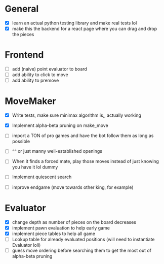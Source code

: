 # General
- [x] learn an actual python testing library and make real tests lol
- [x] make this the backend for a react page where you can drag and drop the pieces

# Frontend
- [ ] add (naive) point evaluator to board
- [ ] add ability to click to move
- [ ] add ability to premove

# MoveMaker
- [x] Write tests, make sure minimax algorithm is,, actually working
- [x] Implement alpha-beta pruning on make_move
- [ ] import a TON of pro games and have the bot follow them as long as possible
- [ ] ^^ or just manny well-established openings

- [ ] When it finds a forced mate, play those moves instead of just knowing you have it lol dummy
- [ ] Implement quiescent search
- [ ] improve endgame (move towards other king, for example)

# Evaluator
- [x] change depth as number of pieces on the board decreases
- [x] implement pawn evaluation to help early game
- [x] implement piece tables to help all game
- [ ] Lookup table for already evaluated positions (will need to instantiate Evaluator loll)
- [ ] guess move ordering before searching them to get the most out of alpha-beta pruning